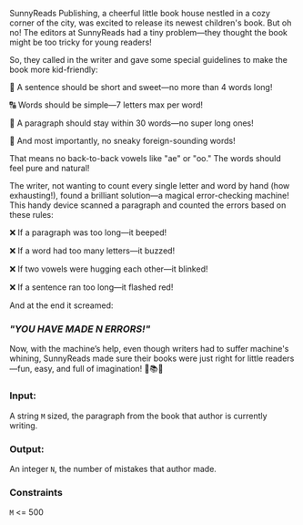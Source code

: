 SunnyReads Publishing, a cheerful little book house nestled in a cozy corner of the city, was excited to release its newest children's book. But oh no! The editors at SunnyReads had a tiny problem—they thought the book might be too tricky for young readers!
  
So, they called in the writer and gave some special guidelines to make the book more kid-friendly:
  
📖 A sentence should be short and sweet—no more than 4 words long!
  
🔠 Words should be simple—7 letters max per word!
  
📑 A paragraph should stay within 30 words—no super long ones!
  
🚫 And most importantly, no sneaky foreign-sounding words! 
  
That means no back-to-back vowels like "ae" or "oo." The words should feel pure and natural!
  
The writer, not wanting to count every single letter and word by hand (how exhausting!), found a brilliant solution—a magical error-checking machine! This handy device scanned a paragraph and counted the errors based on these rules:
     
❌ If a paragraph was too long—it beeped!
  
❌ If a word had too many letters—it buzzed!
  
❌ If two vowels were hugging each other—it blinked!
  
❌ If a sentence ran too long—it flashed red!
  
And at the end it screamed: 
### *"YOU HAVE MADE N ERRORS!"*
  
Now, with the machine’s help, even though writers had to suffer machine's whining, SunnyReads  made sure their books were just right for little readers—fun, easy, and full of imagination! 🌟📚✨

### Input:
A string `M` sized, the paragraph from  the book that author is currently writing.

### Output:
An integer `N`, the number of mistakes that author made.

### Constraints
`M` <= 500
